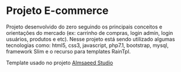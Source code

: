 # Projeto E-commerce

Projeto desenvolvido do zero seguindo os principais conceitos e orientações do mercado (ex: carrinho de compras, login admin, login usuários, produtos e etc). 
Nesse projeto está sendo utilizado algumas tecnologias como: html5, css3, javascript, php7.1, bootstrap, mysql, framework Slim e o recurso para templates RainTpl.

Template usado no projeto [Almsaeed Studio](https://almsaeedstudio.com)
